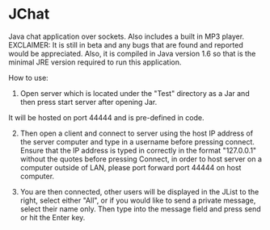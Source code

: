 JChat
=====

Java chat application over sockets. Also includes a built in MP3 player.
EXCLAIMER: It is still in beta and any bugs that are found and reported would be appreciated. Also, it is compiled
in Java version 1.6 so that is the minimal JRE version required to run this application.

How to use:

1. Open server which is located under the "Test" directory as a Jar and then press start server after opening Jar.

It will be hosted on port 44444 and is pre-defined in code.

2. Then open a client and connect to server using the host IP address of the server computer and type in a username before
pressing connect. Ensure that the IP address is typed in correctly in the format "127.0.0.1" without the quotes before pressing Connect,
in order to host server on a computer
outside of LAN, please port forward port 44444 on host computer.

3. You are then connected, other users will be displayed in the JList to the right, select either "All", or if you would like to send
a private message, select their name only. Then type into the message field and press send or hit the Enter key.
